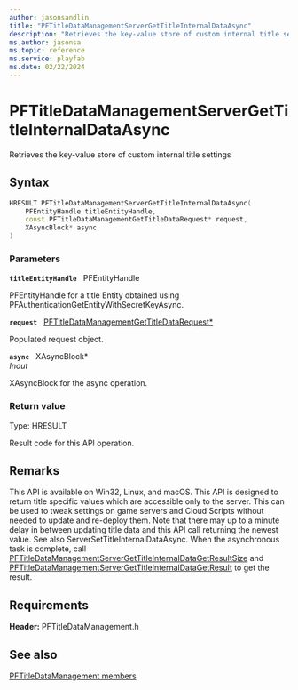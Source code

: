 ```yaml
---
author: jasonsandlin
title: "PFTitleDataManagementServerGetTitleInternalDataAsync"
description: "Retrieves the key-value store of custom internal title settings"
ms.author: jasonsa
ms.topic: reference
ms.service: playfab
ms.date: 02/22/2024
---
```


# PFTitleDataManagementServerGetTitleInternalDataAsync  

Retrieves the key-value store of custom internal title settings  

## Syntax  
  
```cpp
HRESULT PFTitleDataManagementServerGetTitleInternalDataAsync(  
    PFEntityHandle titleEntityHandle,  
    const PFTitleDataManagementGetTitleDataRequest* request,  
    XAsyncBlock* async  
)  
```  
  
### Parameters  
  
**`titleEntityHandle`** &nbsp; PFEntityHandle  
  
PFEntityHandle for a title Entity obtained using PFAuthenticationGetEntityWithSecretKeyAsync.  
  
**`request`** &nbsp; [PFTitleDataManagementGetTitleDataRequest*](../../pftitledatamanagementtypes/structs/pftitledatamanagementgettitledatarequest.md)  
  
Populated request object.  
  
**`async`** &nbsp; XAsyncBlock*  
*_Inout_*  
  
XAsyncBlock for the async operation.  
  
  
### Return value
Type: HRESULT
  
Result code for this API operation.
  
## Remarks  
  
This API is available on Win32, Linux, and macOS. This API is designed to return title specific values which are accessible only to the server. This can be used to tweak settings on game servers and Cloud Scripts without needed to update and re-deploy them. Note that there may up to a minute delay in between updating title data and this API call returning the newest value. See also ServerSetTitleInternalDataAsync. When the asynchronous task is complete, call [PFTitleDataManagementServerGetTitleInternalDataGetResultSize](pftitledatamanagementservergettitleinternaldatagetresultsize.md) and [PFTitleDataManagementServerGetTitleInternalDataGetResult](pftitledatamanagementservergettitleinternaldatagetresult.md) to get the result.
  
## Requirements  
  
**Header:** PFTitleDataManagement.h
  
## See also  
[PFTitleDataManagement members](../pftitledatamanagement_members.md)  

  
  
